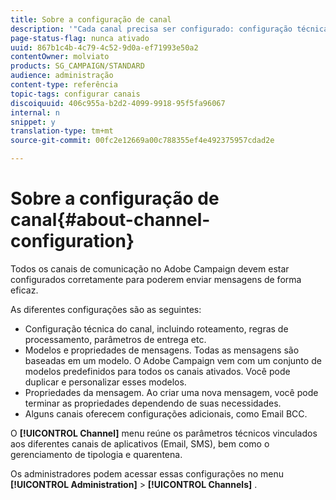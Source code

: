 ```yaml
---
title: Sobre a configuração de canal
description: '"Cada canal precisa ser configurado: configuração técnica, propriedades de mensagens e modelos."'
page-status-flag: nunca ativado
uuid: 867b1c4b-4c79-4c52-9d0a-ef71993e50a2
contentOwner: molviato
products: SG_CAMPAIGN/STANDARD
audience: administração
content-type: referência
topic-tags: configurar canais
discoiquuid: 406c955a-b2d2-4099-9918-95f5fa96067
internal: n
snippet: y
translation-type: tm+mt
source-git-commit: 00fc2e12669a00c788355ef4e492375957cdad2e

---
```



# Sobre a configuração de canal{#about-channel-configuration}

Todos os canais de comunicação no Adobe Campaign devem estar configurados corretamente para poderem enviar mensagens de forma eficaz.

As diferentes configurações são as seguintes:

* Configuração técnica do canal, incluindo roteamento, regras de processamento, parâmetros de entrega etc.
* Modelos e propriedades de mensagens. Todas as mensagens são baseadas em um modelo. O Adobe Campaign vem com um conjunto de modelos predefinidos para todos os canais ativados. Você pode duplicar e personalizar esses modelos.
* Propriedades da mensagem. Ao criar uma nova mensagem, você pode terminar as propriedades dependendo de suas necessidades.
* Alguns canais oferecem configurações adicionais, como Email BCC.

O **[!UICONTROL Channel]** menu reúne os parâmetros técnicos vinculados aos diferentes canais de aplicativos (Email, SMS), bem como o gerenciamento de tipologia e quarentena.

Os administradores podem acessar essas configurações no menu **[!UICONTROL Administration]** &gt; **[!UICONTROL Channels]** .
